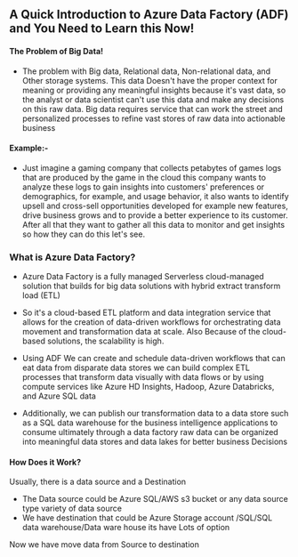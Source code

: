 ## A Quick Introduction to Azure Data Factory (ADF) and You Need to Learn this Now!

#### The Problem of Big Data!
- The problem with Big data, Relational data, Non-relational data, and Other storage systems. This data Doesn't have the proper context for meaning or providing any meaningful insights because it's vast data, so the analyst or data scientist can't use this data and make any decisions on this raw data. Big data requires service that can work the street and personalized processes to refine vast stores of raw data into actionable business

#### Example:- 
- Just imagine a gaming company that collects petabytes of games logs that are produced by the game in the cloud this company wants to analyze these logs to gain insights into customers' preferences or demographics, for example, and usage behavior, it also wants to identify upsell and cross-sell opportunities developed for example new features, drive business grows and to provide a better experience to its customer. After all that they want to gather all this data to monitor and get insights so how they can do this let's see. 

### What is Azure Data Factory?
- Azure Data Factory is a fully managed Serverless cloud-managed solution that builds for big data solutions with hybrid extract transform load (ETL)
 
- So it's a cloud-based ETL platform and data integration service that allows for the creation of data-driven workflows for orchestrating data movement and transformation data at scale. Also Because of the cloud-based solutions, the scalability is high. 

- Using ADF We can create and schedule data-driven workflows that can eat data from disparate data stores we can build complex ETL processes that transform data visually with data flows or by using compute services like Azure HD Insights, Hadoop, Azure Databricks, and Azure SQL data 

- Additionally, we can publish our transformation data to a data store such as a SQL data warehouse for the business intelligence applications to consume ultimately through a data factory raw data can be organized into meaningful data stores and data lakes for better business Decisions

#### How Does it Work?
Usually, there is a data source and a Destination 
- The Data source could be Azure SQL/AWS s3 bucket or any data source type variety of data source
- We have destination that could be Azure Storage account /SQL/SQL data warehouse/Data ware house its have Lots of option

Now we have move data from Source to destination 
